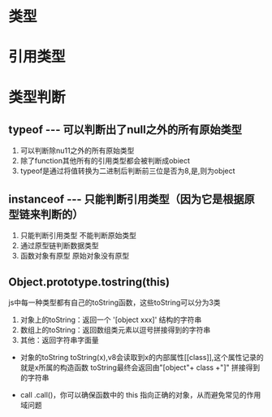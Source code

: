 # 类型



# 引用类型


# 类型判断
## typeof --- 可以判断出了null之外的所有原始类型
  1. 可以判断除nu11之外的所有原始类型
  2. 除了function其他所有的引用类型都会被判断成obiect
  3. typeof是通过将值转换为二进制后判断前三位是否为8,是,则为object

## instanceof --- 只能判断引用类型（因为它是根据原型链来判断的）
  1. 只能判断引用类型 不能判断原始类型
  2. 通过原型链判断数据类型
  3. 函数对象有原型 原始对象没有原型

## Object.prototype.tostring(this)
js中每一种类型都有自己的toString函数，这些toString可以分为3类
1. 对象上的toString：返回一个 '[object xxx]' 结构的字符串
2. 数组上的toString：返回数组类元素以逗号拼接得到的字符串
3. 其他：返回字符串字面量

- 对象的toString
toString(x),v8会读取到x的内部属性[[class]],这个属性记录的就是x所属的构造函数
toString最终会返回由"[object"+ class +"]" 拼接得到的字符串

- call
.call()，你可以确保函数中的 this 指向正确的对象，从而避免常见的作用域问题